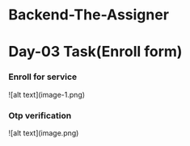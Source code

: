 # Backend-The-Assigner

# Day-03 Task(Enroll form)

<h3>Enroll for service</h3>
![alt text](image-1.png)

<h3>Otp verification</h3>
![alt text](image.png)